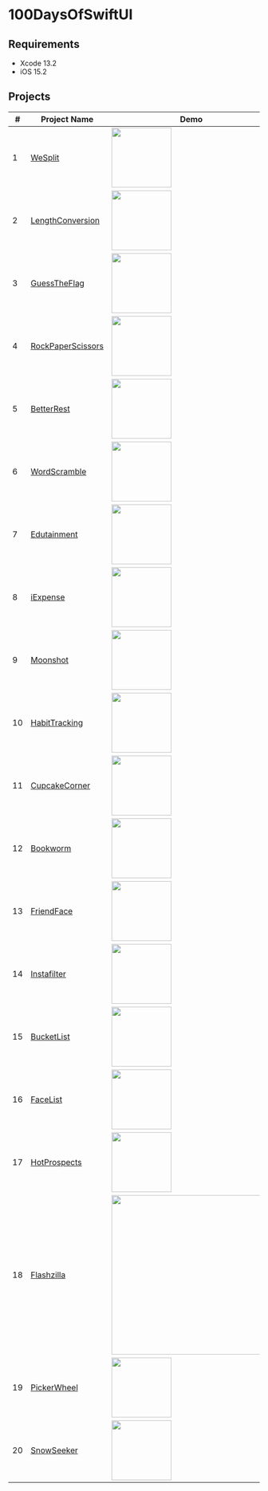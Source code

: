# 100DaysOfSwiftUI

## Requirements
* Xcode 13.2
* iOS 15.2

## Projects
|#|Project Name|Demo|
|-|------------|----|
|1|[WeSplit](https://github.com/ianchen0419/100DaysOfSwiftUI/tree/main/projects/WeSplit)|<img src="https://github.com/ianchen0419/100DaysOfSwiftUI/raw/main/projects/WeSplit/Documentation/demo.gif" width="120" />|
|2|[LengthConversion](https://github.com/ianchen0419/100DaysOfSwiftUI/tree/main/projects/LengthConversion)|<img src="https://github.com/ianchen0419/100DaysOfSwiftUI/raw/main/projects/LengthConversion/Documentation/demo.gif" width="120" />|
|3|[GuessTheFlag](https://github.com/ianchen0419/100DaysOfSwiftUI/tree/main/projects/GuessTheFlag)|<img src="https://github.com/ianchen0419/100DaysOfSwiftUI/raw/main/projects/GuessTheFlag/Documentation/demo.gif" width="120" />|
|4|[RockPaperScissors](https://github.com/ianchen0419/100DaysOfSwiftUI/tree/main/projects/RockPaperScissors)|<img src="https://github.com/ianchen0419/100DaysOfSwiftUI/raw/main/projects/RockPaperScissors/Documentation/demo.gif" width="120" />|
|5|[BetterRest](https://github.com/ianchen0419/100DaysOfSwiftUI/tree/main/projects/BetterRest)|<img src="https://github.com/ianchen0419/100DaysOfSwiftUI/raw/main/projects/BetterRest/Documentation/demo.gif" width="120" />|
|6|[WordScramble](https://github.com/ianchen0419/100DaysOfSwiftUI/tree/main/projects/WordScramble)|<img src="https://github.com/ianchen0419/100DaysOfSwiftUI/raw/main/projects/WordScramble/Documentation/demo.gif" width="120" />|
|7|[Edutainment](https://github.com/ianchen0419/100DaysOfSwiftUI/tree/main/projects/Edutainment)|<img src="https://github.com/ianchen0419/100DaysOfSwiftUI/raw/main/projects/Edutainment/Documentation/demo.gif" width="120" />|
|8|[iExpense](https://github.com/ianchen0419/100DaysOfSwiftUI/tree/main/projects/iExpense)|<img src="https://github.com/ianchen0419/100DaysOfSwiftUI/raw/main/projects/iExpense/Documentation/demo.gif" width="120" />|
|9|[Moonshot](https://github.com/ianchen0419/100DaysOfSwiftUI/tree/main/projects/Moonshot)|<img src="https://github.com/ianchen0419/100DaysOfSwiftUI/raw/main/projects/Moonshot/Documentation/demo.gif" width="120" />|
|10|[HabitTracking](https://github.com/ianchen0419/100DaysOfSwiftUI/tree/main/projects/HabitTracking)|<img src="https://github.com/ianchen0419/100DaysOfSwiftUI/raw/main/projects/HabitTracking/Documentation/demo.gif" width="120" />|
|11|[CupcakeCorner](https://github.com/ianchen0419/100DaysOfSwiftUI/tree/main/projects/CupcakeCorner)|<img src="https://github.com/ianchen0419/100DaysOfSwiftUI/raw/main/projects/CupcakeCorner/Documentation/demo.gif" width="120" />|
|12|[Bookworm](https://github.com/ianchen0419/100DaysOfSwiftUI/tree/main/projects/Bookworm)|<img src="https://github.com/ianchen0419/100DaysOfSwiftUI/raw/main/projects/Bookworm/Documentation/demo.gif" width="120" />|
|13|[FriendFace](https://github.com/ianchen0419/100DaysOfSwiftUI/tree/main/projects/FriendFace)|<img src="https://github.com/ianchen0419/100DaysOfSwiftUI/raw/main/projects/FriendFace/Documentation/demo.gif" width="120" />|
|14|[Instafilter](https://github.com/ianchen0419/100DaysOfSwiftUI/tree/main/projects/Instafilter)|<img src="https://github.com/ianchen0419/100DaysOfSwiftUI/raw/main/projects/Instafilter/Documentation/demo.gif" width="120" />|
|15|[BucketList](https://github.com/ianchen0419/100DaysOfSwiftUI/tree/main/projects/BucketList)|<img src="https://github.com/ianchen0419/100DaysOfSwiftUI/raw/main/projects/BucketList/Documentation/demo.gif" width="120" />|
|16|[FaceList](https://github.com/ianchen0419/100DaysOfSwiftUI/tree/main/projects/FaceList)|<img src="https://github.com/ianchen0419/100DaysOfSwiftUI/raw/main/projects/FaceList/Documentation/demo.gif" width="120" />|
|17|[HotProspects](https://github.com/ianchen0419/100DaysOfSwiftUI/tree/main/projects/HotProspects)|<img src="https://github.com/ianchen0419/100DaysOfSwiftUI/raw/main/projects/HotProspects/Documentation/demo.gif" width="120" />|
|18|[Flashzilla](https://github.com/ianchen0419/100DaysOfSwiftUI/tree/main/projects/Flashzilla)|<img src="https://github.com/ianchen0419/100DaysOfSwiftUI/raw/main/projects/Flashzilla/Documentation/demo.gif" width="320" />|
|19|[PickerWheel](https://github.com/ianchen0419/100DaysOfSwiftUI/tree/main/projects/PickerWheel)|<img src="https://github.com/ianchen0419/100DaysOfSwiftUI/raw/main/projects/PickerWheel/Documentation/demo.gif" width="120" />|
|20|[SnowSeeker](https://github.com/ianchen0419/100DaysOfSwiftUI/tree/main/projects/SnowSeeker)|<img src="https://github.com/ianchen0419/100DaysOfSwiftUI/raw/main/projects/SnowSeeker/Documentation/demo.gif" width="120" />|












